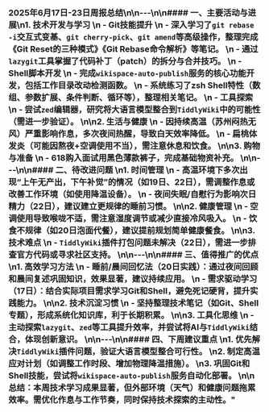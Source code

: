 ### 2025年6月17日-23日周报总结\n\n---\n\n#### **一、主要活动与进展**\n1. **技术开发与学习** \n - **Git技能提升** \n - 深入学习了`git rebase -i`交互式变基、`git cherry-pick`、`git amend`等高级操作，整理完成《Git Reset的三种模式》《Git Rebase命令解析》等笔记。 \n - 通过`lazygit`工具掌握了代码补丁（patch）的拆分与合并技巧。 \n - **Shell脚本开发** \n - 完成`wikispace-auto-publish`服务的核心功能开发，包括工作目录改动检测函数。 \n - 系统练习了zsh Shell特性（数组、参数扩展、条件判断、循环等），整理相关笔记。 \n - **工具探索** \n - 尝试`zed`编辑器，研究将大语言模型整合到`TiddlyWiki`中的可能性（需进一步验证）。 \n\n2. **生活与健康** \n - 因持续高温（苏州闷热无风）严重影响作息，多次夜间热醒，导致白天效率降低。 \n - 扁桃体发炎（可能因熬夜+空调使用不当），需注意休息和饮食。 \n\n3. **购物与准备** \n - 618购入面试用黑色薄款裤子，完成基础物资补充。 \n\n---\n\n#### **二、待改进问题** \n1. **时间管理** \n - 高温环境下多次出现“上午无产出，下午补觉”的情况（如19日、22日），需调整作息或改善工作环境（如使用降温设备）。 \n - 夜间失眠/自慰行为影响次日精力（22日），建议建立更规律的睡前习惯。 \n\n2. **健康管理** \n - 空调使用导致喉咙不适，需注意湿度调节或减少直接冷风吸入。 \n - 饮食不规律（如20日泡面代餐），建议提前规划简单健康餐食。 \n\n3. **技术难点** \n - `TiddlyWiki`插件打包问题未解决（22日），需进一步排查官方代码或寻求社区支持。 \n\n---\n\n#### **三、值得推广的优点** \n1. **高效学习方法** \n - **睡前/晨间回忆法**（20日实践）：通过夜间回顾和晨间复述巩固知识，效果显著，建议持续应用。 \n - **需求驱动学习**（17日）：结合实际项目需求学习Git和Shell，避免死记硬背，提升实践能力。 \n\n2. **技术沉淀习惯** \n - 坚持整理技术笔记（如Git、Shell专题），形成系统化知识库，利于长期积累。 \n\n3. **工具化思维** \n - 主动探索`lazygit`、`zed`等工具提升效率，并尝试将AI与`TiddlyWiki`结合，体现创新意识。 \n\n---\n\n#### **四、下周建议重点** \n1. 优先解决`TiddlyWiki`插件问题，验证大语言模型整合可行性。 \n2. 制定高温应对计划（如调整工作时段、增加物理降温措施）。 \n3. 巩固Git和Shell技能，尝试将`wikispace-auto-publish`服务自动化部署。 \n\n**总结**：本周技术学习成果显著，但外部环境（天气）和健康问题拖累效率。需优化作息与工作节奏，同时保持技术探索的主动性。"